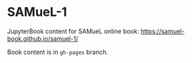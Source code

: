 # SAMueL-1

JupyterBook content for SAMueL online book: https://samuel-book.github.io/samuel-1/

Book content is in `gh-pages` branch.

